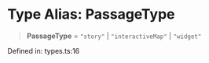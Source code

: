 # Type Alias: PassageType

> **PassageType** = `"story"` \| `"interactiveMap"` \| `"widget"`

Defined in: types.ts:16
